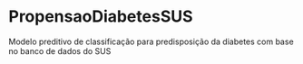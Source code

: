 # PropensaoDiabetesSUS
Modelo preditivo de classificação para predisposição da diabetes com base no banco de dados do SUS
